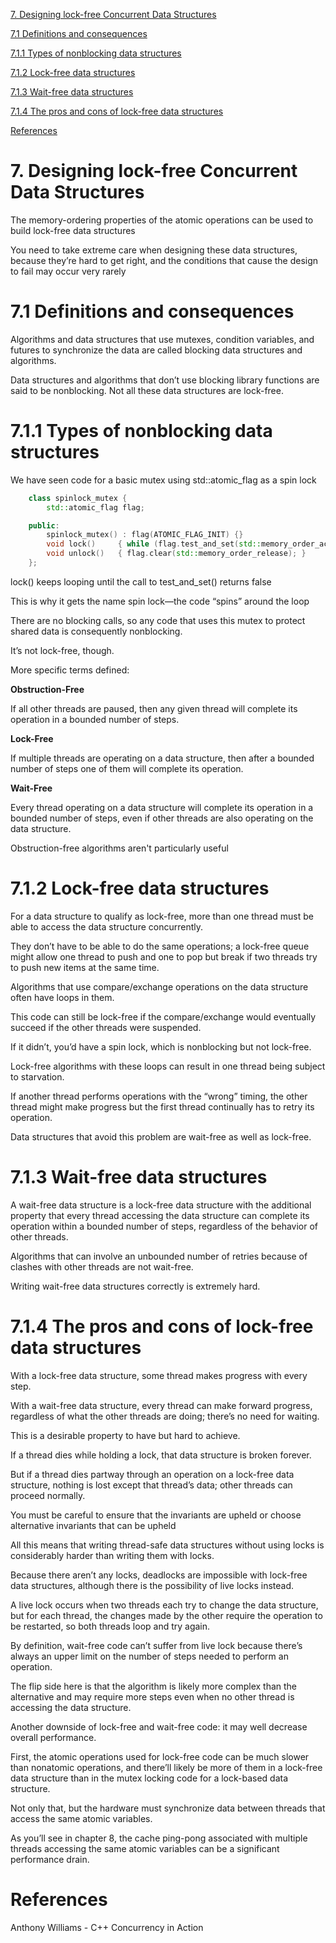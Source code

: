 
[7. Designing lock-free Concurrent Data Structures](#7-designing-lock-free-concurrent-data-structures)

[7.1 Definitions and consequences](#71-definitions-and-consequences)

[7.1.1 Types of nonblocking data structures](#711-types-of-nonblocking-data-structures)

[7.1.2 Lock-free data structures](#712-lock-free-data-structures)

[7.1.3 Wait-free data structures](#713-wait-free-data-structures)

[7.1.4 The pros and cons of lock-free data structures](#714-the-pros-and-cons-of-lock-free-data-structures)

[References](#references)




# 7. Designing lock-free Concurrent Data Structures

The memory-ordering properties of the atomic operations can be used to build lock-free data structures

You need to take extreme care when designing these data structures, because they’re hard to get right, and the conditions that cause the design to fail may occur very rarely


# 7.1 Definitions and consequences

Algorithms and data structures that use mutexes, condition variables, and futures to synchronize the data are called blocking data structures and algorithms.

Data structures and algorithms that don’t use blocking library functions are said to be nonblocking.
    Not all these data structures are lock-free.


# 7.1.1 Types of nonblocking data structures

We have seen code for a basic mutex using std::atomic_flag as a spin lock

``` cpp
    class spinlock_mutex {
        std::atomic_flag flag;

    public:
        spinlock_mutex() : flag(ATOMIC_FLAG_INIT) {}
        void lock()		{ while (flag.test_and_set(std::memory_order_acquire)); }
        void unlock()	{ flag.clear(std::memory_order_release); }
    };

```


lock() keeps looping until the call to test_and_set() returns false

This is why it gets the name spin lock—the code “spins” around the loop

There are no blocking calls, so any code that uses this mutex to protect shared data is consequently nonblocking.

It’s not lock-free, though.


More specific terms defined:

**Obstruction-Free**

If all other threads are paused, then any given thread will complete its operation in a bounded number of steps.

**Lock-Free**

If multiple threads are operating on a data structure, then after a bounded number of steps one of them will complete its operation.

**Wait-Free**

Every thread operating on a data structure will complete its operation in a bounded number of steps, even if other threads are also operating on the data structure.

Obstruction-free algorithms aren't particularly useful


# 7.1.2 Lock-free data structures

For a data structure to qualify as lock-free, more than one thread must be able to access the data structure concurrently.

They don’t have to be able to do the same operations; a lock-free queue might allow one thread to push and one to pop but break if two threads try to push new items at the same time.

Algorithms that use compare/exchange operations on the data structure often have loops in them.

This code can still be lock-free if the compare/exchange would eventually succeed if the other threads were suspended. 

If it didn’t, you’d have a spin lock, which is nonblocking but not lock-free.

Lock-free algorithms with these loops can result in one thread being subject to starvation.

If another thread performs operations with the “wrong” timing, the other thread might make progress but the first thread continually has to retry its operation.

Data structures that avoid this problem are wait-free as well as lock-free.


# 7.1.3 Wait-free data structures

A wait-free data structure is a lock-free data structure with the additional property that every thread accessing the data structure can complete its operation within a bounded number of steps, regardless of the behavior of other threads.

Algorithms that can involve an unbounded number of retries because of clashes with other threads are not wait-free.

Writing wait-free data structures correctly is extremely hard.


# 7.1.4 The pros and cons of lock-free data structures

With a lock-free data structure, some thread makes progress with every step.

With a wait-free data structure, every thread can make forward progress, regardless of what the other threads are doing; there’s no need for waiting.

This is a desirable property to have but hard to achieve.

If a thread dies while holding a lock, that data structure is broken forever.

But if a thread dies partway through an operation on a lock-free data structure, nothing is lost except that thread’s data; other threads can proceed normally.
        
You must be careful to ensure that the invariants are upheld or choose alternative invariants that can be upheld

All this means that writing thread-safe data structures without using locks is considerably harder than writing them with locks.

Because there aren’t any locks, deadlocks are impossible with lock-free data structures, although there is the possibility of live locks instead.
    
A live lock occurs when two threads each try to change the data structure, but for each thread, the changes made by the other require the operation to be restarted, so both threads loop and try again.

By definition, wait-free code can’t suffer from live lock because  there’s always an upper limit on the number of steps needed to perform an operation. 
    
The flip side here is that the algorithm is likely more complex than the alternative and may require more steps even when no other thread is accessing the data structure.

Another downside of lock-free and wait-free code: it may well decrease overall performance.

First, the atomic operations used for lock-free code can be much slower than nonatomic operations, and there’ll likely be more of them in a lock-free data structure than in the mutex locking code for a lock-based data structure.
        
Not only that, but the hardware must synchronize data between threads that access the same atomic variables. 

As you’ll see in chapter 8, the cache ping-pong associated with multiple threads accessing the same atomic variables can be a significant performance drain.


# References

Anthony Williams - C++ Concurrency in Action

